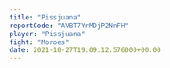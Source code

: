 ```yaml
---
title: "Pissjuana"
reportCode: "AVBT7YrMDjP2NnFH"
player: "Pissjuana"
fight: "Moroes"
date: 2021-10-27T19:09:12.576000+00:00
---
```

